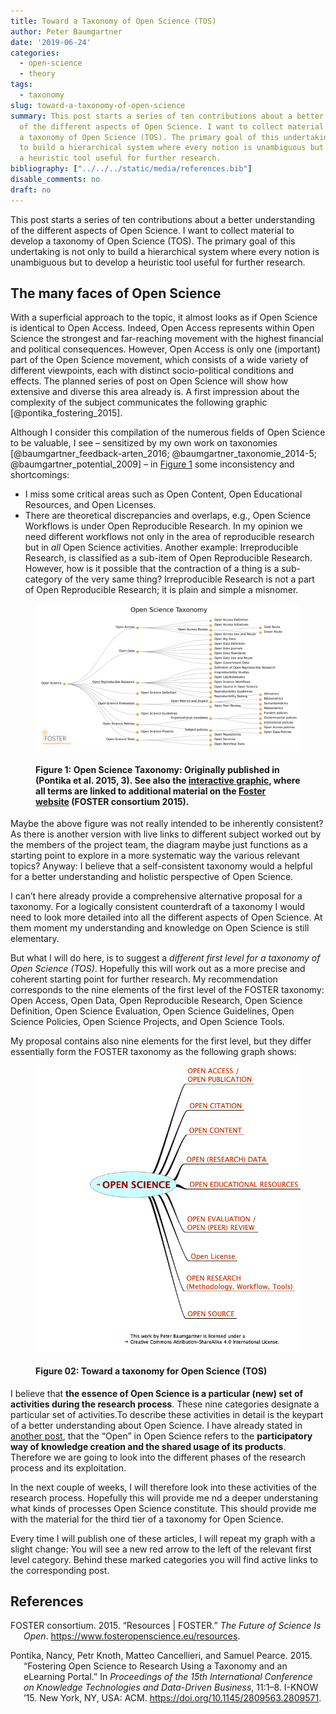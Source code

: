 ```yaml
---
title: Toward a Taxonomy of Open Science (TOS)
author: Peter Baumgartner
date: '2019-06-24'
categories:
  - open-science
  - theory
tags:
  - taxonomy
slug: toward-a-taxonomy-of-open-science
summary: This post starts a series of ten contributions about a better understanding
  of the different aspects of Open Science. I want to collect material to develop
  a taxonomy of Open Science (TOS). The primary goal of this undertaking is not only
  to build a hierarchical system where every notion is unambiguous but to develop
  a heuristic tool useful for further research.
bibliography: ["../../../static/media/references.bib"]
disable_comments: no
draft: no
---
```


This post starts a series of ten contributions about a better understanding of the different aspects of Open Science. I want to collect material to develop a taxonomy of Open Science (TOS). The primary goal of this undertaking is not only to build a hierarchical system where every notion is unambiguous but to develop a heuristic tool useful for further research.

## The many faces of Open Science

With a superficial approach to the topic, it almost looks as if Open Science is identical to Open Access. Indeed, Open Access represents within Open Science the strongest and far-reaching movement with the highest financial and political consequences. However, Open Access is only one (important) part of the Open Science movement, which consists of a wide variety of different viewpoints, each with distinct socio-political conditions and effects. The planned series of post on Open Science will show how extensive and diverse this area already is. A first impression about the complexity of the subject communicates the following graphic \[@pontika\_fostering\_2015\].

Although I consider this compilation of the numerous fields of Open Science to be valuable, I see – sensitized by my own work on taxonomies \[@baumgartner\_feedback-arten\_2016; @baumgartner\_taxonomie\_2014-5; @baumgartner\_potential\_2009\] – in [Figure 1](#fig1) some inconsistency and shortcomings:

-   I miss some critical areas such as Open Content, Open Educational Resources, and Open Licenses.
-   There are theoretical discrepancies and overlaps, e.g., Open Science Workflows is under Open Reproducible Research. In my opinion we need different workflows not only in the area of reproducible research but in *all* Open Science activities. Another example: Irreproducible Research, is classified as a sub-item of Open Reproducible Research. However, how is it possible that the contraction of a thing is a sub-category of the very same thing? Irreproducible Research is not a part of Open Reproducible Research; it is plain and simple a misnomer.

<figure>

<img src="images/foster-open-science-taxonomy-min.png" alt="A mindmap as a graphical representation of an Open Science taxonomy" id="fig1" class="border shadow"/>

<figcaption>
<h4>

**Figure 1:** Open Science Taxonomy: Originally published in (Pontika et al. 2015, 3). See also the [interactive graphic](https://www.fosteropenscience.eu/resources), where all terms are linked to additional material on the [Foster website](https://www.fosteropenscience.eu/resources) (FOSTER consortium 2015).

</h4>
</figcaption>
</figure>

Maybe the above figure was not really intended to be inherently consistent? As there is another version with live links to different subject worked out by the members of the project team, the diagram maybe just functions as a starting point to explore in a more systematic way the various relevant topics? Anyway: I believe that a self-consistent taxonomy would a helpful for a better understanding and holistic perspective of Open Science.

I can’t here already provide a comprehensive alternative proposal for a taxonomy. For a logically consistent counterdraft of a taxonomy I would need to look more detailed into all the different aspects of Open Science. At them moment my understanding and knowledge on Open Science is still elementary.

But what I will do here, is to suggest a *different first level for a taxonomy of Open Science (TOS)*. Hopefully this will work out as a more precise and coherent starting point for further research. My recommendation corresponds to the nine elements of the first level of the FOSTER taxonomy: Open Access, Open Data, Open Reproducible Research, Open Science Definition, Open Science Evaluation, Open Science Guidelines, Open Science Policies, Open Science Projects, and Open Science Tools.

My proposal contains also nine elements for the first level, but they differ essentially form the FOSTER taxonomy as the following graph shows:

<figure>

<img src="images/open-science-0-min.png" alt="Open Science Taxonomie" class="border shadow" usemap="#open-science-map"/>

<figcaption>
<h4>

**Figure 02:** Toward a taxonomy for Open Science (TOS)

</h4>
</figcaption>
</figure>
<map name="open-science-map">
<area alt="CC-BY-SA 4.0" title="CC-BY-SA 4.0" href="https://creativecommons.org/licenses/by-sa/4.0/" coords="225,693,646,738" shape="rect">
<area alt="Open Science" title="Open Science" href="/2019/06/24/toward-a-taxonomy-of-open-science/" coords="136,270,370,349" shape="rect">
</map>

I believe that **the essence of Open Science is a particular (new) set of activities during the research process**. These nine categories designate a particular set of activities.To describe these activities in detail is the keypart of a better understanding about Open Science. I have already stated in [another post](/2019/06/12/what-is-open-science-about/), that the “Open” in Open Science refers to the **participatory way of knowledge creation and the shared usage of its products**. Therefore we are going to look into the different phases of the research process and its exploitation.

In the next couple of weeks, I will therefore look into these activities of the research process. Hopefully this will provide me nd a deeper understaning what kinds of processes Open Science constitute. This should provide me with the material for the third tier of a taxonomy for Open Science.

Every time I will publish one of these articles, I will repeat my graph with a slight change: You will see a new red arrow to the left of the relevant first level category. Behind these marked categories you will find active links to the corresponding post.

## References

<div id="refs" class="references csl-bib-body hanging-indent">

<div id="ref-foster_consortium_resources_2015" class="csl-entry">

FOSTER consortium. 2015. “Resources \| FOSTER.” *The Future of Science Is Open*. <https://www.fosteropenscience.eu/resources>.

</div>

<div id="ref-pontika_fostering_2015" class="csl-entry">

Pontika, Nancy, Petr Knoth, Matteo Cancellieri, and Samuel Pearce. 2015. “Fostering Open Science to Research Using a Taxonomy and an <span class="nocase">eLearning Portal</span>.” In *Proceedings of the 15th International Conference on Knowledge Technologies and Data-Driven Business*, 11:1–8. I-KNOW ’15. New York, NY, USA: ACM. <https://doi.org/10.1145/2809563.2809571>.

</div>

</div>
